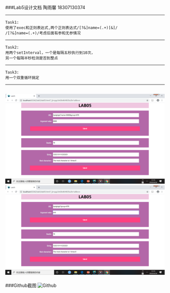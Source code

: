 ###Lab5设计文档
陶雨馨 18307130374
***
    Task1:
    使用了exec和正则表达式,两个正则表达式/[?&]name=(.+)[&]/
    /[?&]name=(.+)/考虑后面有参和无参情况
---
    Task2:
    用两个setInterval，一个是每隔五秒执行到10次，
    另一个每隔半秒检测是否到整点
---
    Task3:
    用一个双重循环搞定
---
![屏幕截图1](images/屏幕截图(23).png)
![屏幕截图2](images/屏幕截图(24).png)
---
###Github截图
![Github](images/屏幕截图(25).png)